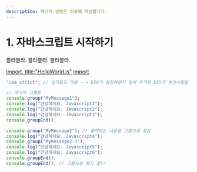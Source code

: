 ```yaml
---
description: 페이지 설명은 이곳에 작성합니다.
---
```


# 1. 자바스크립트 시작하기

블라블라.
블라블라.
블라블라.

[import, title:"HelloWorld.js"](src/HelloWorld.js)
[import](src/HelloWorld.html)

```javascript
"use strict"; // 엄격모드 적용 --> ES6가 등장하면서 함께 추가된 ES5의 변경사항을 활성화 시킴

// 메시지 그룹핑
console.group("MyMessage1");
console.log("안녕하세요. Javascript1");
console.log("안녕하세요. Javascript2");
console.log("안녕하세요. Javascript3");
console.groupEnd();

console.group("MyMessage2"); // 출력하는 내용을 그룹으로 묶음
console.log("안녕하세요. Javascript4");
console.group("MyMessage2-1");
console.log("안녕하세요. Javascript5");
console.log("안녕하세요. Javascript6");
console.groupEnd();
console.groupEnd(); // 그룹으로 묶기 끝!!
```